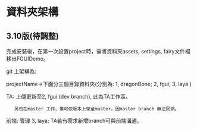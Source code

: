 # 資料夾架構

## 3.10版\(待調整\)

完成安裝後，在第一次設置project時，需將資料夾assets, settings, fairy文件檔移出FGUIDemo。

git 上架構為:

projectName-&gt;下面分三個目錄資料夾\(分別為: 1, dragonBone; 2, fgui; 3, laya \)

TA: 上傳更新至2, fgui \(dev branch\), 此為TA工作區。

```text
   另勿在master 工作，惟可依版本上架至master，因master branch 無法回溯。
```

前端: 管理 3, laya; TA若有需求新增branch可與前端溝通。

